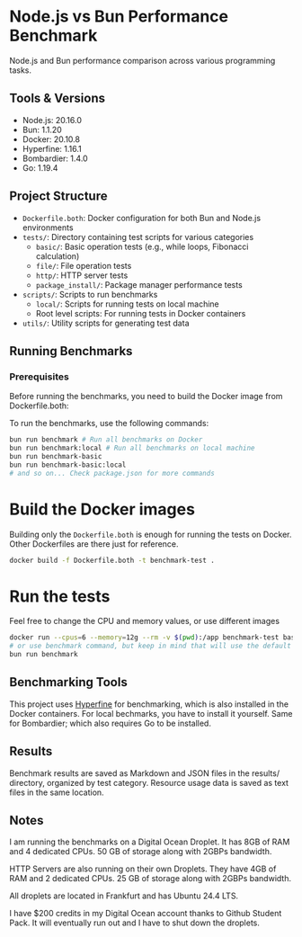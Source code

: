 # Node.js vs Bun Performance Benchmark

Node.js and Bun performance comparison across various programming tasks.

## Tools & Versions

- Node.js: 20.16.0
- Bun: 1.1.20
- Docker: 20.10.8
- Hyperfine: 1.16.1
- Bombardier: 1.4.0
- Go: 1.19.4

## Project Structure

- `Dockerfile.both`: Docker configuration for both Bun and Node.js environments
- `tests/`: Directory containing test scripts for various categories
  - `basic/`: Basic operation tests (e.g., while loops, Fibonacci calculation)
  - `file/`: File operation tests
  - `http/`: HTTP server tests
  - `package_install/`: Package manager performance tests
- `scripts/`: Scripts to run benchmarks
  - `local/`: Scripts for running tests on local machine
  - Root level scripts: For running tests in Docker containers
- `utils/`: Utility scripts for generating test data

## Running Benchmarks

### Prerequisites

Before running the benchmarks, you need to build the Docker image from Dockerfile.both:

To run the benchmarks, use the following commands:

```bash
bun run benchmark # Run all benchmarks on Docker
bun run benchmark:local # Run all benchmarks on local machine
bun run benchmark-basic
bun run benchmark-basic:local
# and so on... Check package.json for more commands
```

# Build the Docker images

Building only the `Dockerfile.both` is enough for running the tests on Docker. Other Dockerfiles are there just for reference.

```bash
docker build -f Dockerfile.both -t benchmark-test .
```

# Run the tests

Feel free to change the CPU and memory values, or use different images

```bash
docker run --cpus=6 --memory=12g --rm -v $(pwd):/app benchmark-test bash /app/run_tests.sh
# or use benchmark command, but keep in mind that will use the default values for CPU and memory
bun run benchmark
```

## Benchmarking Tools

This project uses [Hyperfine](https://github.com/sharkdp/hyperfine) for benchmarking, which is also installed in the Docker containers. For local bechmarks, you have to install it yourself. Same for Bombardier; which also requires Go to be installed.

## Results

Benchmark results are saved as Markdown and JSON files in the results/ directory, organized by test category. Resource usage data is saved as text files in the same location.

## Notes

I am running the benchmarks on a Digital Ocean Droplet. It has 8GB of RAM and 4 dedicated CPUs. 50 GB of storage along with 2GBPs bandwidth.

HTTP Servers are also running on their own Droplets. They have 4GB of RAM and 2 dedicated CPUs. 25 GB of storage along with 2GBPs bandwidth.

All droplets are located in Frankfurt and has Ubuntu 24.4 LTS.

I have $200 credits in my Digital Ocean account thanks to Github Student Pack. It will eventually run out and I have to shut down the droplets.
